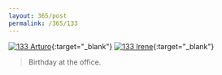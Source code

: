 ```yaml
---
layout: 365/post
permalink: /365/133
---
```


[![133 Arturo](https://c2.staticflickr.com/2/1633/24565420116_ee278c2092_c.jpg)](https://www.flickr.com/photos/131440297@N08/24565420116/){:target="_blank"}
[![133 Irene](https://c2.staticflickr.com/2/1544/23964137683_3936785402_c.jpg)](https://www.flickr.com/photos/25124902@N04/23964137683/){:target="_blank"}


>

> Birthday at the office.
